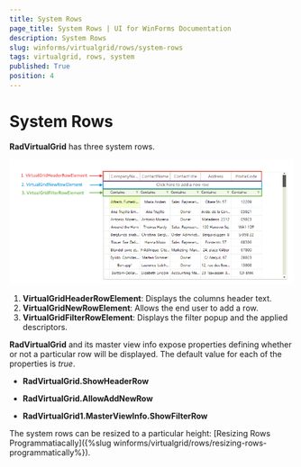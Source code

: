 ```yaml
---
title: System Rows
page_title: System Rows | UI for WinForms Documentation
description: System Rows
slug: winforms/virtualgrid/rows/system-rows
tags: virtualgrid, rows, system
published: True
position: 4
---
```


# System Rows

__RadVirtualGrid__ has three system rows.


![virtualgrid-rows-formatting-system-rows001](images/virtualgrid-rows-system-rows001.png)

1. 	__VirtualGridHeaderRowElement__: Displays the columns header text.
2. 	__VirtualGridNewRowElement__: Allows the end user to add a row.
3. 	__VirtualGridFilterRowElement__: Displays the filter popup and the applied descriptors.

__RadVirtualGrid__ and its master view info expose properties defining whether or not a particular row will be displayed. The default value for each of the properties is *true*.

* __RadVirtualGrid.ShowHeaderRow__

* __RadVirtualGrid.AllowAddNewRow__

* __RadVirtualGrid1.MasterViewInfo.ShowFilterRow__


The system rows can be resized to a particular height: [Resizing Rows Programmatiacally]({%slug winforms/virtualgrid/rows/resizing-rows-programmatically%}).



